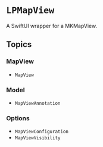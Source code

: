 # ``LPMapView``

A SwiftUI wrapper for a MKMapView.

## Topics

### MapView

- ``MapView``

### Model

- ``MapViewAnnotation``

### Options

- ``MapViewConfiguration``
- ``MapViewVisibility``
